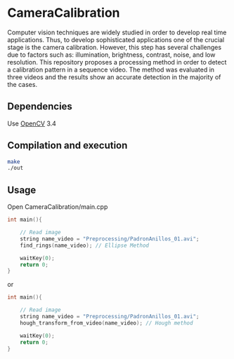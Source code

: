 # CameraCalibration

Computer vision techniques are widely studied in order to develop real time applications. Thus, to develop sophisticated applications one of the crucial stage is the camera calibration. However, this step has several challenges due to factors such as: illumination, brightness, contrast, noise, and low resolution. This repository proposes a processing method in order to detect a calibration pattern in a sequence video. The method was evaluated in three videos and the results show an accurate detection in the majority of the cases.

## Dependencies

Use [OpenCV](https://opencv.org/) 3.4

## Compilation and execution

```bash
make
./out
```

## Usage

Open CameraCalibration/main.cpp

```cpp
int main(){

	// Read image
	string name_video = "Preprocessing/PadronAnillos_01.avi";
	find_rings(name_video); // Ellipse Method

    waitKey(0); 
    return 0;
}
```

or

```cpp
int main(){

	// Read image
	string name_video = "Preprocessing/PadronAnillos_01.avi";
	hough_transform_from_video(name_video); // Hough method

    waitKey(0); 
    return 0;
}
```